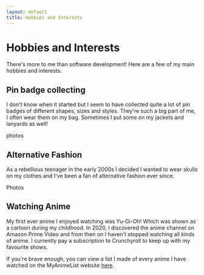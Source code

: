 ```yaml
---
layout: default
title: Hobbies and Interests
---
```


# Hobbies and Interests

There's more to me than software development!  Here are a few of my main hobbies and interests.

## Pin badge collecting

I don't know when it started but I seem to have collected quite a lot of pin badges of different shapes, sizes and styles.  They're such a big part of me, I often wear them on my bag.  Sometimes I put some on my jackets and lanyards as well!

photos

## Alternative Fashion

As a rebellious teenager in the early 2000s I decided I wanted to wear skulls on my clothes and I've been a fan of alternative fashion ever since.

Photos

## Watching Anime

My first ever anime I enjoyed watching was Yu-Gi-Oh! Which was shown as a cartoon during my childhood.  In 2020, I discovered the anime channel on Amazon Prime Video and from then on I haven't stopped watching all kinds of anime. I currently pay a subscription to Crunchyroll to keep up with my favourite shows.

If you're brave enough, you can view a list I made of every anime I have watched on the MyAnimeList website [here](https://myanimelist.net/animelist/solar0wolf).
